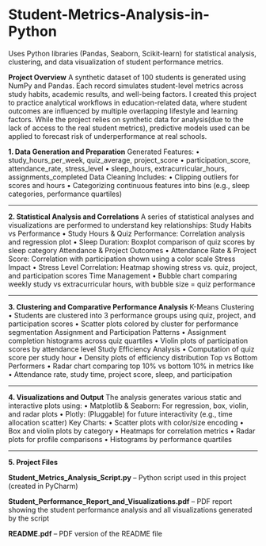 # Student-Metrics-Analysis-in-Python
Uses Python libraries (Pandas, Seaborn, Scikit-learn) for statistical analysis, clustering, and data visualization of student performance metrics.

**Project Overview**
A synthetic dataset of 100 students is generated using NumPy and Pandas. Each record simulates student-level metrics across study habits, academic results, and well-being factors. I created this project to practice analytical workflows in education-related data, where student outcomes are influenced by multiple overlapping lifestyle and learning factors. While the project relies on synthetic data for analysis(due to the lack of access to the real student metrics), predictive models used can be applied to forecast risk of underperformance at real schools.

**1. Data Generation and Preparation**
Generated Features:
•	study_hours_per_week, quiz_average, project_score
•	participation_score, attendance_rate, stress_level
•	sleep_hours, extracurricular_hours, assignments_completed
Data Cleaning Includes:
•	Clipping outliers for scores and hours
•	Categorizing continuous features into bins (e.g., sleep categories, performance quartiles)
________________________________________
**2. Statistical Analysis and Correlations**
A series of statistical analyses and visualizations are performed to understand key relationships:
Study Habits vs Performance
•	Study Hours & Quiz Performance: Correlation analysis and regression plot
•	Sleep Duration: Boxplot comparison of quiz scores by sleep category
Attendance & Project Outcomes
•	Attendance Rate & Project Score: Correlation with participation shown using a color scale
Stress Impact
•	Stress Level Correlation: Heatmap showing stress vs. quiz, project, and participation scores
Time Management
•	Bubble chart comparing weekly study vs extracurricular hours, with bubble size = quiz performance
________________________________________
**3. Clustering and Comparative Performance Analysis**
K-Means Clustering
•	Students are clustered into 3 performance groups using quiz, project, and participation scores
•	Scatter plots colored by cluster for performance segmentation
 Assignment and Participation Patterns
•	Assignment completion histograms across quiz quartiles
•	Violin plots of participation scores by attendance level
Study Efficiency Analysis
•	Computation of quiz score per study hour
•	Density plots of efficiency distribution
Top vs Bottom Performers
•	Radar chart comparing top 10% vs bottom 10% in metrics like
•	Attendance rate, study time, project score, sleep, and participation
________________________________________
**4. Visualizations and Output**
The analysis generates various static and interactive plots using:
•	Matplotlib & Seaborn: For regression, box, violin, and radar plots
•	Plotly: (Pluggable) for future interactivity (e.g., time allocation scatter)
Key Charts:
•	Scatter plots with color/size encoding
•	Box and violin plots by category
•	Heatmaps for correlation metrics
•	Radar plots for profile comparisons
•	Histograms by performance quartiles
________________________________________
**5. Project Files**

**Student_Metrics_Analysis_Script.py** – Python script used in this project (created in PyCharm)

**Student_Performance_Report_and_Visualizations.pdf** – PDF report showing the student performance analysis and all visualizations generated by the script

**README.pdf** – PDF version of the README file


